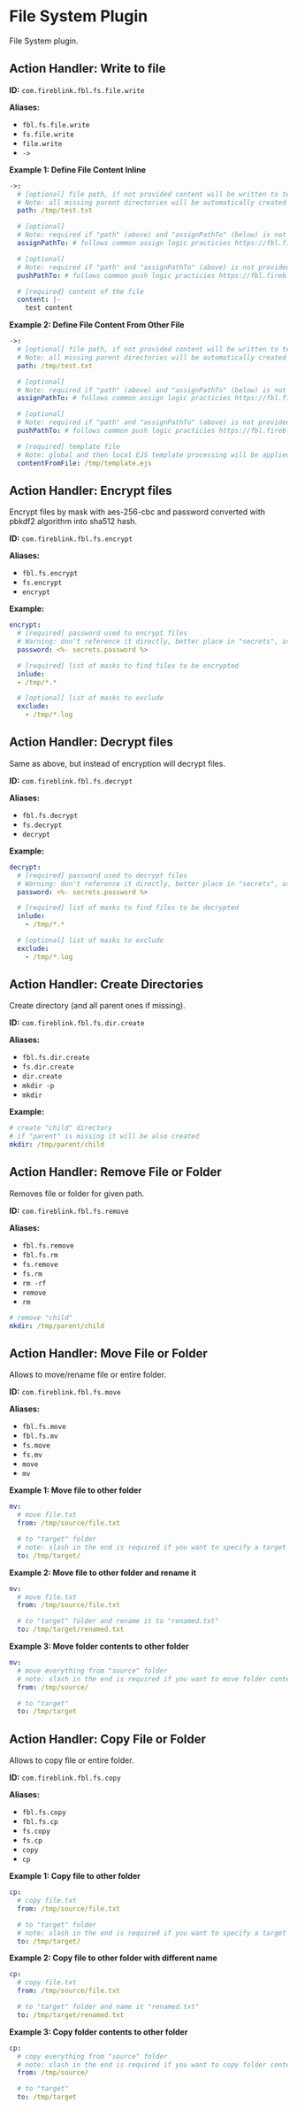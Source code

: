 # File System Plugin

File System plugin.

## Action Handler: Write to file

**ID:** `com.fireblink.fbl.fs.file.write`

**Aliases:**

* `fbl.fs.file.write`
* `fs.file.write`
* `file.write`
* `->`

**Example 1: Define File Content Inline**

```yaml
->: 
  # [optional] file path, if not provided content will be written to temporary location directory.
  # Note: all missing parent directories will be automatically created
  path: /tmp/test.txt

  # [optional] 
  # Note: required if "path" (above) and "assignPathTo" (below) is not provided.
  assignPathTo: # follows common assign logic practicies https://fbl.fireblink.com/plugins/common#assign-to     

  # [optional] 
  # Note: required if "path" and "assignPathTo" (above) is not provided
  pushPathTo: # follows common push logic practicies https://fbl.fireblink.com/plugins/common#push-to 

  # [required] content of the file
  content: |-
    test content
```

**Example 2: Define File Content From Other File**

```yaml
->: 
  # [optional] file path, if not provided content will be written to temporary location directory.
  # Note: all missing parent directories will be automatically created
  path: /tmp/test.txt

  # [optional] 
  # Note: required if "path" (above) and "assignPathTo" (below) is not provided.
  assignPathTo: # follows common assign logic practicies https://fbl.fireblink.com/plugins/common#push-to 

  # [optional] 
  # Note: required if "path" and "assignPathTo" (above) is not provided
  pushPathTo: # follows common push logic practicies https://fbl.fireblink.com/plugins/common#push-to 

  # [required] template file
  # Note: global and then local EJS template processing will be applied to the template before writing
  contentFromFile: /tmp/template.ejs
```

## Action Handler: Encrypt files

Encrypt files by mask with aes-256-cbc and password converted with pbkdf2 algorithm into sha512 hash.

**ID:** `com.fireblink.fbl.fs.encrypt`

**Aliases:**

* `fbl.fs.encrypt`
* `fs.encrypt`
* `encrypt`

**Example:**

```yaml
encrypt:
  # [required] password used to encrypt files
  # Warning: don't reference it directly, better place in "secrets", as in report it will be masked.    
  password: <%- secrets.password %>

  # [required] list of masks to find files to be encrypted
  inlude:
  - /tmp/*.*      

  # [optional] list of masks to exclude
  exclude:
    - /tmp/*.log
```

## Action Handler: Decrypt files

Same as above, but instead of encryption will decrypt files.

**ID:** `com.fireblink.fbl.fs.decrypt`

**Aliases:**

* `fbl.fs.decrypt`
* `fs.decrypt`
* `decrypt`

**Example:**

```yaml
decrypt:
  # [required] password used to decrypt files
  # Warning: don't reference it directly, better place in "secrets", as in report it will be masked.    
  password: <%- secrets.password %>

  # [required] list of masks to find files to be decrypted
  inlude:
    - /tmp/*.*      

  # [optional] list of masks to exclude
  exclude:
    - /tmp/*.log
```

## Action Handler: Create Directories

Create directory \(and all parent ones if missing\).

**ID:** `com.fireblink.fbl.fs.dir.create`

**Aliases:**

* `fbl.fs.dir.create`
* `fs.dir.create`
* `dir.create`
* `mkdir -p`
* `mkdir`

**Example:**

```yaml
# create "child" directory
# if "parent" is missing it will be also created
mkdir: /tmp/parent/child
```

## Action Handler: Remove File or Folder

Removes file or folder for given path.

**ID:** `com.fireblink.fbl.fs.remove`

**Aliases:**

* `fbl.fs.remove`
* `fbl.fs.rm`
* `fs.remove`
* `fs.rm`
* `rm -rf`
* `remove`
* `rm`

```yaml
# remove "child"
mkdir: /tmp/parent/child
```

## Action Handler: Move File or Folder

Allows to move/rename file or entire folder.

**ID:** `com.fireblink.fbl.fs.move`

**Aliases:**

* `fbl.fs.move`
* `fbl.fs.mv`
* `fs.move`
* `fs.mv`
* `move`
* `mv`

**Example 1: Move file to other folder**

```yaml
mv: 
  # move file.txt
  from: /tmp/source/file.txt

  # to "target" folder
  # note: slash in the end is required if you want to specify a target folder
  to: /tmp/target/
```

**Example 2: Move file to other folder and rename it**

```yaml
mv: 
  # move file.txt
  from: /tmp/source/file.txt

  # to "target" folder and rename it to "renamed.txt"
  to: /tmp/target/renamed.txt
```

**Example 3: Move folder contents to other folder**

```yaml
mv: 
  # move everything from "source" folder
  # note: slash in the end is required if you want to move folder contents rather then the folder itself
  from: /tmp/source/

  # to "target"
  to: /tmp/target
```

## Action Handler: Copy File or Folder

Allows to copy file or entire folder.

**ID:** `com.fireblink.fbl.fs.copy`

**Aliases:**

* `fbl.fs.copy`
* `fbl.fs.cp`
* `fs.copy`
* `fs.cp`
* `copy`
* `cp`

**Example 1: Copy file to other folder**

```yaml
cp: 
  # copy file.txt
  from: /tmp/source/file.txt

  # to "target" folder
  # note: slash in the end is required if you want to specify a target folder
  to: /tmp/target/
```

**Example 2: Copy file to other folder with different name**

```yaml
cp: 
  # copy file.txt
  from: /tmp/source/file.txt

  # to "target" folder and name it "renamed.txt"
  to: /tmp/target/renamed.txt
```

**Example 3: Copy folder contents to other folder**

```yaml
cp: 
  # copy everything from "source" folder
  # note: slash in the end is required if you want to copy folder contents rather then the folder itself
  from: /tmp/source/

  # to "target"
  to: /tmp/target
```

